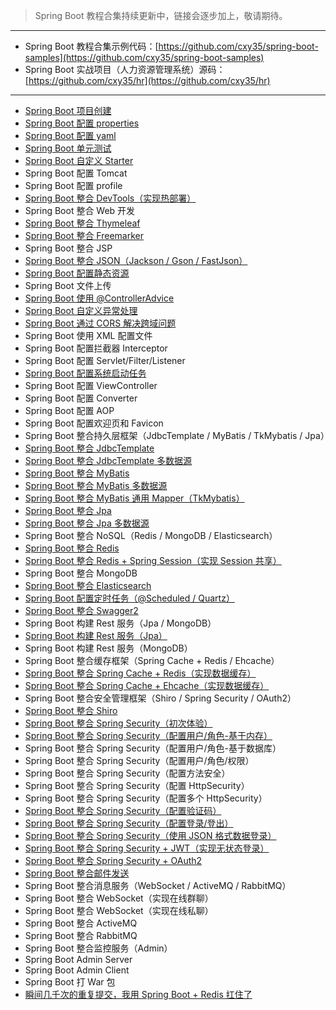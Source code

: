 > Spring Boot 教程合集持续更新中，链接会逐步加上，敬请期待。

---

- Spring Boot 教程合集示例代码：[https://github.com/cxy35/spring-boot-samples](https://github.com/cxy35/spring-boot-samples)
- Spring Boot 实战项目（人力资源管理系统）源码：[https://github.com/cxy35/hr](https://github.com/cxy35/hr)

---

- [Spring Boot 项目创建](https://mp.weixin.qq.com/s/NR00cMTdCR21-1Ur-itGlA)
- [Spring Boot 配置 properties](https://mp.weixin.qq.com/s/FQULMmjYLgHG0wjg4UYp4Q)
- [Spring Boot 配置 yaml](https://mp.weixin.qq.com/s/UuObDK42np5DlyPk1LUSsg)
- [Spring Boot 单元测试](https://mp.weixin.qq.com/s/2zVaJqWxJjpUynra5bkDNQ)
- [Spring Boot 自定义 Starter](https://mp.weixin.qq.com/s/q3yKrGyokT-2bnasGkEskg)
- Spring Boot 配置 Tomcat
- Spring Boot 配置 profile
- [Spring Boot 整合 DevTools（实现热部署）](https://mp.weixin.qq.com/s/8HSeAjH_0A_FLanGeKcbWw)
- Spring Boot 整合 Web 开发
- [Spring Boot 整合 Thymeleaf](https://mp.weixin.qq.com/s/3E27wfdlEQVjJb1hZ5Rz9g)
- [Spring Boot 整合 Freemarker](https://mp.weixin.qq.com/s/Nks_y5TXBHcfsbUKL5oeZw)
- Spring Boot 整合 JSP
- [Spring Boot 整合 JSON（Jackson / Gson / FastJson）](https://mp.weixin.qq.com/s/ZFC0wYYwYb_cwitPdQiFAg)
- [Spring Boot 配置静态资源](https://mp.weixin.qq.com/s/hccivm0krDRhPrDRwTYpCg)
- Spring Boot 文件上传
- [Spring Boot 使用 @ControllerAdvice](https://mp.weixin.qq.com/s/_p6pkFx-mfFz-HEhmqR7gw)
- [Spring Boot 自定义异常处理](https://mp.weixin.qq.com/s/3i1Nh31B61gs1ZJyM-I6wA)
- [Spring Boot 通过 CORS 解决跨域问题](https://mp.weixin.qq.com/s/iZcgqpZhpOyOoLKzzl-aKg)
- Spring Boot 使用 XML 配置文件
- Spring Boot 配置拦截器 Interceptor
- Spring Boot 配置 Servlet/Filter/Listener
- [Spring Boot 配置系统启动任务](https://mp.weixin.qq.com/s/oyVSahgJmdIFzPxIZVxcgw)
- Spring Boot 配置 ViewController
- Spring Boot 配置 Converter
- Spring Boot 配置 AOP
- Spring Boot 配置欢迎页和 Favicon
- Spring Boot 整合持久层框架（JdbcTemplate / MyBatis / TkMybatis / Jpa）
- [Spring Boot 整合 JdbcTemplate](https://mp.weixin.qq.com/s/ExH3Z_9bAzBKWLaOB1IIpw)
- [Spring Boot 整合 JdbcTemplate 多数据源](https://mp.weixin.qq.com/s/zXrznyvlcPSRau6hTt0YAg)
- [Spring Boot 整合 MyBatis](https://mp.weixin.qq.com/s/zvOBkU-BKAk-4yhwboZbzA)
- [Spring Boot 整合 MyBatis 多数据源](https://mp.weixin.qq.com/s/r73LdKw0gnELa7vSrNPOzw)
- [Spring Boot 整合 MyBatis 通用 Mapper（TkMybatis）](https://mp.weixin.qq.com/s/ALz1TL8KXPIbS2xBjK3kvQ)
- [Spring Boot 整合 Jpa](https://mp.weixin.qq.com/s/AWQPu02VY9BD9u_PLKrL7Q)
- [Spring Boot 整合 Jpa 多数据源](https://mp.weixin.qq.com/s/lasazEB6Dx2-ZA_9fhxFHw)
- Spring Boot 整合 NoSQL（Redis / MongoDB / Elasticsearch）
- [Spring Boot 整合 Redis](https://mp.weixin.qq.com/s/oXwCwO0Ng24xvYo3DcXjDA)
- [Spring Boot 整合 Redis + Spring Session（实现 Session 共享）](https://mp.weixin.qq.com/s/xwvCzYfj35N2Eld9H48tsg)
- Spring Boot 整合 MongoDB
- [Spring Boot 整合 Elasticsearch](https://mp.weixin.qq.com/s/NtEGIy4-dP6u5PFm6PuusA)
- [Spring Boot 配置定时任务（@Scheduled / Quartz）](https://mp.weixin.qq.com/s/8VhDY10t5ZnIxHIfEh-Trw)
- [Spring Boot 整合 Swagger2](https://mp.weixin.qq.com/s/w4N4c3eN9j6RYheWMAn0DA)
- Spring Boot 构建 Rest 服务（Jpa / MongoDB）
- [Spring Boot 构建 Rest 服务（Jpa）](https://mp.weixin.qq.com/s/kporE2HS41shwX7X77ZEJA)
- Spring Boot 构建 Rest 服务（MongoDB）
- Spring Boot 整合缓存框架（Spring Cache + Redis / Ehcache）
- [Spring Boot 整合 Spring Cache + Redis（实现数据缓存）](https://mp.weixin.qq.com/s/JB21YmRq9BbpQ1c-RcJCVQ)
- [Spring Boot 整合 Spring Cache + Ehcache（实现数据缓存）](https://mp.weixin.qq.com/s/W-xfo64-Pkp0Li6NglTP8A)
- Spring Boot 整合安全管理框架（Shiro / Spring Security / OAuth2）
- [Spring Boot 整合 Shiro](https://mp.weixin.qq.com/s/JSwDjhX4NbFGZWUJCJnSkw)
- [Spring Boot 整合 Spring Security（初次体验）](https://mp.weixin.qq.com/s/A6YsvwMPuZemQhF3YUpP_w)
- [Spring Boot 整合 Spring Security（配置用户/角色-基于内存）](https://mp.weixin.qq.com/s/fJihrwwKlT4pQLxMsqofhw)
- Spring Boot 整合 Spring Security（配置用户/角色-基于数据库）
- Spring Boot 整合 Spring Security（配置用户/角色/权限）
- Spring Boot 整合 Spring Security（配置方法安全）
- Spring Boot 整合 Spring Security（配置 HttpSecurity）
- Spring Boot 整合 Spring Security（配置多个 HttpSecurity）
- [Spring Boot 整合 Spring Security（配置验证码）](https://mp.weixin.qq.com/s/HHDR4eEVmimeF_mh8xc7Sg)
- [Spring Boot 整合 Spring Security（配置登录/登出）](https://mp.weixin.qq.com/s/oLuaMKdn9phZRSfm0w5y0w)
- [Spring Boot 整合 Spring Security（使用 JSON 格式数据登录）](https://mp.weixin.qq.com/s/XOFGOwCHRGBk-53Tu5Su6A)
- [Spring Boot 整合 Spring Security + JWT（实现无状态登录）](https://mp.weixin.qq.com/s/gJZOfJ58CSe2zcB2YgMW1g)
- [Spring Boot 整合 Spring Security + OAuth2](https://mp.weixin.qq.com/s/3GjpfsF-l6pynczhspF2fg)
- [Spring Boot 整合邮件发送](https://mp.weixin.qq.com/s/zUWwm3l5QIQhuR5Kgs301w)
- Spring Boot 整合消息服务（WebSocket / ActiveMQ / RabbitMQ）
- Spring Boot 整合 WebSocket（实现在线群聊）
- Spring Boot 整合 WebSocket（实现在线私聊）
- Spring Boot 整合 ActiveMQ
- Spring Boot 整合 RabbitMQ
- Spring Boot 整合监控服务（Admin）
- Spring Boot Admin Server
- Spring Boot Admin Client
- Spring Boot 打 War 包
- [瞬间几千次的重复提交，我用 Spring Boot + Redis 扛住了](https://mp.weixin.qq.com/s/TPh_IohfttLLQARXlKMfKA)
